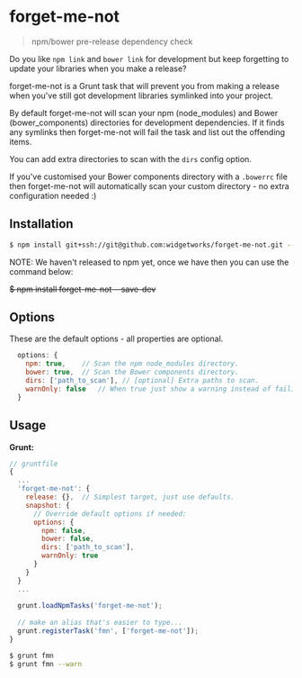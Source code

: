 forget-me-not
=============

> npm/bower pre-release dependency check

Do you like `npm link` and `bower link` for development but keep forgetting to update your libraries when you make a release?

forget-me-not is a Grunt task that will prevent you from making a release when you've still got development libraries symlinked into your project.

By default forget-me-not will scan your npm (node_modules) and Bower (bower_components) directories for development dependencies. If it finds any symlinks then forget-me-not will fail the task and list out the offending items.

You can add extra directories to scan with the `dirs` config option.

If you've customised your Bower components directory with a `.bowerrc` file then forget-me-not will automatically scan your custom directory - no extra configuration needed :)


## Installation

```bash
$ npm install git+ssh://git@github.com:widgetworks/forget-me-not.git --save-dev
```

NOTE: We haven't released to npm yet, once we have then you can use the command below:

~~$ npm install forget-me-not --save-dev~~


## Options

These are the default options - all properties are optional.

```javascript
  options: {
    npm: true,    // Scan the npm node_modules directory.
    bower: true,  // Scan the Bower components directory.
    dirs: ['path_to_scan'], // [optional] Extra paths to scan.
    warnOnly: false   // When true just show a warning instead of failing the task (can use --force to continue).
  }
```


## Usage

__Grunt:__

```javascript
// gruntfile
{
  ...
  'forget-me-not': {
    release: {},  // Simplest target, just use defaults.
    snapshot: {
      // Override default options if needed:
      options: {
        npm: false,
        bower: false,
        dirs: ['path_to_scan'],
        warnOnly: true
      }
    }
  }
  ...
  
  grunt.loadNpmTasks('forget-me-not');
  
  // make an alias that's easier to type...
  grunt.registerTask('fmn', ['forget-me-not']);
}
```

```bash
$ grunt fmn
$ grunt fmn --warn
```

